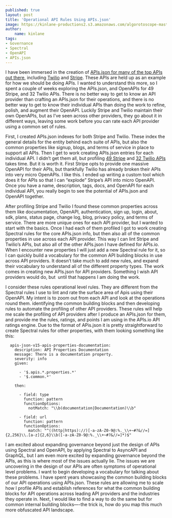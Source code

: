 ```yaml
---
published: true
layout: post
title: 'Operational API Rules Using APIs.json'
image: https://kinlane-productions2.s3.amazonaws.com/algorotoscope-master/every-sunday-morning-plumbing-water-agriculture.jpeg
author:
    name: kinlane
tags:
- Governance
- Spectral
- OpenAPI
- APIs.json
---
```

I have been immersed in the creation of [APIs.json for many of the top APIs out there](https://github.com/apis-json/artisanal), including [Twilio](https://github.com/apis-json/artisanal/blob/main/apis/twilio.json) and [Stripe](https://github.com/apis-json/artisanal/blob/main/apis/stripe.json). These APIs are held up as an example for how we should be doing APIs. I wanted to understand this more, so I spent a couple of weeks exploring the APIs.json, and OpenAPIs for 49 Stripe, and 32 Twilio APIs. There is no better way to get to know an API provider than crafting an APIs.json for their operations, and there is no better way to get to know their individual APIs than doing the work to refine, polish, and augment their OpenAPI. Luckily Stripe and Twilio maintain their own OpenAPIs, but as I’ve seen across other providers, they go about it in different ways, leaving some work before you can rate each API provider using a common set of rules.

First, I created APIs.json indexes for both Stripe and Twilio. These index the general details for the entity behind each suite of APIs, but also the common properties like signup, blogs, and terms of service in place to support all APIs. Then I get to work creating APIs.json entries for each individual API. I didn’t get them all, but profiling [49 Stripe](https://github.com/api-search/explore/tree/main/_apis/stripe/properties) and [32 Twilio APIs](https://github.com/api-search/explore/tree/main/_apis/twilio/properties) takes time. But it is worth it. First Stripe opts to provide one massive OpenAPI for their APIs, but thankfully Twilio has already broken their APIs into very micro OpenAPIs. I like this. I ended up writing a custom tool which does it for APIs so that I can “explode” Stripe’s API into micro OpenAPI. Once you have a name, description, tags, docs, and OpenAPI for each individual API, you really begin to see the potential of APIs.json and OpenAPI together.

After profiling Stripe and Twilio I found these common properties across them like documentation, OpenAPI, authentication, sign up, login, about, sdk, plans, status page, change log, blog, privacy policy, and terms of service. There are more unique ones for each API provider, but I wanted to start with the basics. Once I had each of them profiled I got to work creating Spectral rules for the core APIs.json info, but then also all of the common properties in use across each API provider. This way I can lint Stripe and Twilio’s APIs, but also all of the other APIs.json I have defined for APIs.io. When I encounter new properties I will just add a new Spectral rule for it, so I can quickly build a vocabulary for the common API building blocks in use across API providers. It doesn’t take much to add new rules, and expand their vocabulary to understand all of the different property types. The work comes in creating new APIs.json for API providers. Something I wish API providers would do, but  until that happens I am doing the work.

I consider these rules operational level rules. They are different from the Spectral rules I use to lint and rate the surface area of Apis using their OpenAPI. My intent is to zoom out from each API and look at the operations round them. identifying the common building blocks and then developing rules to automate the profiling of other API providers. These rules will help me scale the profiling of API providers after I produce an APIs.json for them, and provide me the rules, ratings, and points I am using in the APIs.io API ratings engine. Due to the format of APis.json it is pretty straightforward to create Spectral rules for other properties, with them looking something like this:

```
  apis-json-v15-apis-properties-documentation:
    description: API Properties Documentation
    message: There is a documentation property.
    severity: info
    given: 
    
      - '$.apis.*.properties.*'
      - '$.common.*'
      
    then:

      - field: type
        function: pattern
        functionOptions:
          notMatch: "\\b(documentation|Documentation)\\b"   

      - field: url
        function: pattern
        functionOptions:
          match: "^((http|https)://)[-a-zA-Z0-9@:%._\\+~#?&//=]{2,256}\\.[a-z]{2,6}\\b([-a-zA-Z0-9@:%._\\+~#?&//=]*)$"    

```

I am excited about expanding governance beyond just the design of APIs using Spectral and OpenAPI, by applying Spectral to AsyncAPI and GraphQL, but I am even more excited by expanding governance beyond the APIs, as this is where most of the issues actually lie. The issues we are uncovering in the design of our APIs are often symptoms of operational level problems. I want to begin developing a vocabulary for talking about these problems. I have spent years showcasing the common building blocks of our API operations using APIs.json. These rules are allowing me to scale how I profile APIs and establish references for what the common building blocks for API operations across leading API providers and the industries they operate in. Next, I would like to find a way to do the same but for common internal building blocks—-the trick is, how do you map this much more obfuscated API landscape.